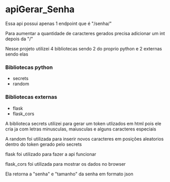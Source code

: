 # apiGerar_Senha
<p>Essa api possui apenas 1 endpoint que é "/senha/"</p>
<p>Para aumentar a quantidade de caracteres gerados precisa adicionar um int depois da "/"</p>
<p>Nesse projeto utilizei 4 bibliotecas sendo 2 do proprio python e 2 externas sendo elas</p>
<h3>Bibliotecas python</h3>
<ul>
  <li>secrets</li>
  <li>random</li>
</ul>
<h3>Bibliotecas externas</h3>
<ul>
  <li>flask</li>
  <li>flask_cors</li>
</ul>
<p>A biblioteca secrets utilizei para gerar um token utlizados em html pois ele cria ja com letras minusculas, maiusculas e alguns caracteres especiais</p>
<p>A random foi utilizada para inserir novos caracteres em posições aleatorios dentro do token gerado pelo secrets</p>
<p>flask foi utilizado para fazer a api funcionar</p>
<p>flask_cors foi utilizada para mostrar os dados no browser </p>

<p>Ela retorna a "senha" e "tamanho" da senha em formato json</p>
